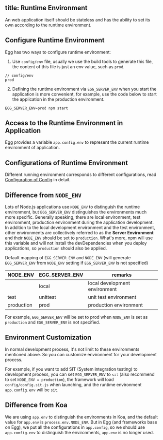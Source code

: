 title: Runtime Environment
---

An web application itself should be stateless and has the ability to set its own according to the runtime environment.


## Configure Runtime Environment

Egg has two ways to configure runtime environment:

1. Use `config/env` file, usually we use the build tools to generate this file, the content of this file is just an env value, such as `prod`.
```
// config/env
prod
```

2. Defining the runtime environment via `EGG_SERVER_ENV` when you start the application is more convenient, for example, use the code below to start the application in the production environment.

```shell
EGG_SERVER_ENV=prod npm start
```

## Access to the Runtime Environment in Application

Egg provides a variable `app.config.env` to represent the current runtime environment of application.

## Configurations of Runtime Environment

Different running environment corresponds to different configurations, read [Configuration of Config](./config.md) in detail.

## Difference from `NODE_ENV`

Lots of Node.js applications use `NODE_ENV` to distinguish the runtime environment, but `EGG_SERVER_ENV`  distinguishes the environments much more specific. Generally speaking, there are local environment, test environment, production environment during the application development. In addition to the local development environment and the test environment, other environments are collectively referred to as the **Server Environment** and their `NODE_ENV` should be set to `production`. What's more, npm will use this variable and will not install the devDependencies when you deploy applications, so `production` should also be applied. 

Default mapping of `EGG_SERVER_ENV` and `NODE_ENV` (will generate `EGG_SERVER_ENV` from `NODE_ENV` setting if `EGG_SERVER_ENV` is not specified)

| NODE_ENV   | EGG_SERVER_ENV | remarks                       |
| ---------- | -------------- | ----------------------------- |
|            | local          | local development environment |
| test       | unittest       | unit test environment         |
| production | prod           | production environment        |

For example, `EGG_SERVER_ENV` will be set to prod when `NODE_ENV` is set as `production` and `EGG_SERVER_ENV` is not specified.

## Environment Customization

In normal development process, it's not limit to these environments mentioned above. So you can customize environment for your development process.

For example, if you want to add SIT (System integration testing) to development process, you can set `EGG_SERVER_ENV` to `sit` (also recommend to set `NODE_ENV = production`), the framework will load `config/config.sit.js` when launching, and the runtime environment `app.config.env` will be `sit`.

## Difference from Koa

We are using `app.env` to distinguish the environments in Koa, and the default value for `app.env` is `process.env.NODE_ENV`. But in Egg (and frameworks base on Egg), we put all the configurations in `app.config`, so we should use `app.config.env` to distinguish the environments, `app.env` is no longer used.

